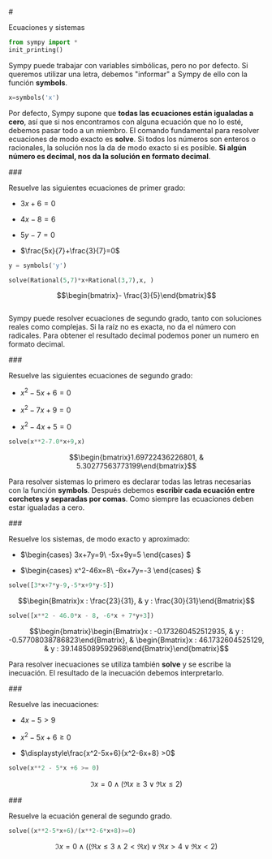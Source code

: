 #<div class="alert alert-success">Ecuaciones y sistemas</div>


```python
from sympy import *
init_printing()
```

Sympy puede trabajar con variables simbólicas, pero no por defecto. Si queremos utilizar una letra, debemos "informar" a Sympy de ello con la función **symbols**. 


```python
x=symbols('x')
```

Por defecto, Sympy supone que **todas las ecuaciones están igualadas a cero**, así que si nos encontramos con alguna ecuación que no lo esté, debemos pasar todo a un miembro. El comando fundamental para resolver ecuaciones de modo exacto es **solve**. Si todos los números son enteros o racionales, la solución nos la da de modo exacto si es posible. **Si algún número es decimal, nos da la solución en formato decimal**.

###<div class="alert alert-warning">Resuelve las siguientes ecuaciones de primer grado:</div>


* $3x+6=0$


* $4x-8=6$


* $5y-7=0$


* $\frac{5x}{7}+\frac{3}{7}=0$


```python
y = symbols('y')
```


```python
solve(Rational(5,7)*x+Rational(3,7),x, )
```




$$\begin{bmatrix}- \frac{3}{5}\end{bmatrix}$$




```python

```

Sympy puede resolver ecuaciones de segundo grado, tanto con soluciones reales como complejas. Si la raíz no es exacta, no da el número con radicales. Para obtener el resultado decimal podemos poner un numero en formato decimal.

###<div class="alert alert-warning">Resuelve las siguientes ecuaciones de segundo grado:</div>


* $x^2-5x+6=0$


* $x^2-7x+9=0$


* $x^2-4x+5=0$


```python
solve(x**2-7.0*x+9,x)
```




$$\begin{bmatrix}1.69722436226801, & 5.30277563773199\end{bmatrix}$$



Para resolver sistemas lo primero es declarar todas las letras necesarias con la función **symbols**. Después debemos **escribir cada ecuación entre corchetes y separadas por comas**. Como siempre las ecuaciones deben estar igualadas a cero.

###<div class="alert alert-warning">Resuelve los sistemas, de modo exacto y aproximado:</div>


* $\begin{cases}
3x+7y=9\\
-5x+9y=5
\end{cases}
$


* $\begin{cases}
x^2-46x=8\\
-6x+7y=-3
\end{cases}
$


```python
solve([3*x+7*y-9,-5*x+9*y-5])
```




$$\begin{Bmatrix}x : \frac{23}{31}, & y : \frac{30}{31}\end{Bmatrix}$$




```python
solve([x**2 - 46.0*x - 8, -6*x + 7*y+3])
```




$$\begin{bmatrix}\begin{Bmatrix}x : -0.173260452512935, & y : -0.57708038786823\end{Bmatrix}, & \begin{Bmatrix}x : 46.1732604525129, & y : 39.1485089592968\end{Bmatrix}\end{bmatrix}$$



Para resolver inecuaciones se utiliza también **solve** y se escribe la inecuación. El resultado de la inecuación debemos interpretarlo.

###<div class="alert alert-warning">Resuelve las inecuaciones:</div>


* $4x-5>9$


* $x^2-5x+6 \geq 0$


* $\displaystyle\frac{x^2-5x+6}{x^2-6x+8} >0$


```python
solve(x**2 - 5*x +6 >= 0)
```




$$\Im{x} = 0 \wedge \left(\Re{x} \geq 3 \vee \Re{x} \leq 2\right)$$



###<div class="alert alert-warning">Resuelve la ecuación general de segundo grado.</div>


```python
solve((x**2-5*x+6)/(x**2-6*x+8)>=0)
```




$$\Im{x} = 0 \wedge \left(\left(\Re{x} \leq 3 \wedge 2 < \Re{x}\right) \vee \Re{x} > 4 \vee \Re{x} < 2\right)$$




```python

```
